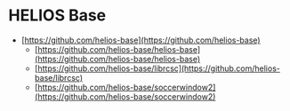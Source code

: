 # HELIOS Base

- [https://github.com/helios-base](https://github.com/helios-base)
  - [https://github.com/helios-base/helios-base](https://github.com/helios-base/helios-base)
  - [https://github.com/helios-base/librcsc](https://github.com/helios-base/librcsc)
  - [https://github.com/helios-base/soccerwindow2](https://github.com/helios-base/soccerwindow2)